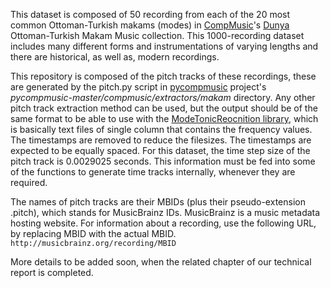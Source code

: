 This dataset is composed of 50 recording from each of the 20 most common
Ottoman-Turkish makams (modes) in [CompMusic](http://compmusic.upf.edu/)'s [Dunya](http://dunya.compmusic.upf.edu/)
Ottoman-Turkish Makam Music collection.
This 1000-recording dataset includes many different forms and instrumentations
of varying lengths and there are historical, as well as, modern recordings.

This repository is composed of the pitch tracks of these recordings, these
are generated by the pitch.py script in [pycompmusic](https://github.com/mtg/pycompmusic)
project's *pycompmusic-master/compmusic/extractors/makam* directory. Any other
pitch track extraction method can be used, but the output should be of the
same format to be able to use with the [ModeTonicReocnition library](https://github.com/altugkarakurt/ModeTonicRecognition), which is
basically text files of single column that contains the frequency values.
The timestamps are removed to reduce the filesizes. The timestamps are expected
to be equally spaced. For this dataset, the time step size of the pitch track
is 0.0029025 seconds. This information must be fed into some of the functions
to generate time tracks internally, whenever they are required.

The names of pitch tracks are their MBIDs (plus their pseudo-extension .pitch),
which stands for MusicBrainz IDs. MusicBrainz is a music metadata hosting
website. For information about a recording, use the following URL, by replacing
MBID with the actual MBID.
`http://musicbrainz.org/recording/MBID`

More details to be added soon, when the related chapter of our technical
report is completed.
